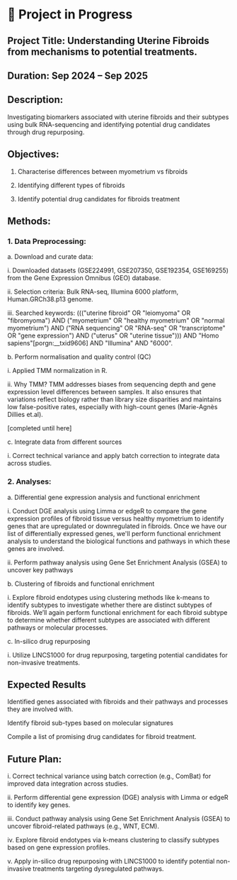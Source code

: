 # 🚧 Project in Progress

## Project Title: Understanding Uterine Fibroids from mechanisms to potential treatments.
## Duration: Sep 2024 – Sep 2025

## Description: 

Investigating biomarkers associated with uterine fibroids and their subtypes using bulk RNA-sequencing and identifying potential drug candidates through drug repurposing.

## Objectives: 
1. Characterise differences between myometrium vs fibroids  

2. Identifying different types of fibroids  

3. Identify potential drug candidates for fibroids treatment

## Methods: 
### 1. Data Preprocessing:  

a. Download and curate data:

i. Downloaded datasets (GSE224991, GSE207350, GSE192354, GSE169255) from the Gene Expression Omnibus (GEO) database.

ii. Selection criteria: Bulk RNA-seq, Illumina 6000 platform, Human.GRCh38.p13 genome.

iii. Searched keywords: ((("uterine fibroid" OR "leiomyoma" OR "fibromyoma") AND ("myometrium" OR "healthy myometrium" OR "normal myometrium") AND ("RNA sequencing" OR "RNA-seq" OR "transcriptome" OR "gene expression") AND ("uterus" OR "uterine tissue"))) AND "Homo sapiens"[porgn:__txid9606] AND "Illumina" AND "6000".


b. Perform normalisation and quality control (QC)  

i. Applied TMM normalization in R. 

ii. Why TMM? TMM addresses biases from sequencing depth and gene expression level differences between samples. It also ensures that variations reflect biology rather than library size disparities and maintains low false-positive rates, especially with high-count genes (Marie-Agnès Dillies et.al).

[completed until here]

c. Integrate data from different sources

i. Correct technical variance and apply batch correction to integrate data across studies. 

### 2. Analyses:  

a. Differential gene expression analysis and functional enrichment  

i. Conduct DGE analysis using Limma or edgeR  to compare the gene expression profiles of fibroid tissue versus healthy myometrium to identify genes that are upregulated or downregulated in fibroids. Once we have our list of differentially expressed genes, we'll perform functional enrichment analysis to understand the biological functions and pathways in which these genes are involved.

ii. Perform pathway analysis using Gene Set Enrichment Analysis (GSEA) to uncover key pathways 

b. Clustering of fibroids and functional enrichment  

i. Explore fibroid endotypes using clustering methods like k-means to identify subtypes to investigate whether there are distinct subtypes of fibroids. We’ll again perform functional enrichment for each fibroid subtype to determine whether different subtypes are associated with different pathways or molecular processes. 

c. In-silico drug repurposing  

i. Utilize LINCS1000 for drug repurposing, targeting potential candidates for non-invasive treatments.

## Expected Results 
Identified genes associated with fibroids and their pathways and processes they are involved with. 

Identify fibroid sub-types based on molecular signatures 

Compile a list of promising drug candidates for fibroid treatment.  

## Future Plan: 

i.   Correct technical variance using batch correction (e.g., ComBat) for improved data integration across studies.

ii.  Perform differential gene expression (DGE) analysis with Limma or edgeR to identify key genes.

iii. Conduct pathway analysis using Gene Set Enrichment Analysis (GSEA) to uncover fibroid-related pathways (e.g., WNT, ECM).

iv.  Explore fibroid endotypes via k-means clustering to classify subtypes based on gene expression profiles.

v.   Apply in-silico drug repurposing with LINCS1000 to identify potential non-invasive treatments targeting dysregulated pathways.

